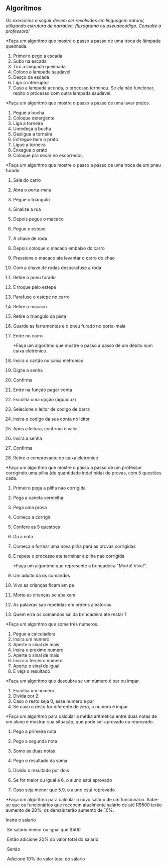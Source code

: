 ## Algoritmos

_Os exercícios a seguir devem ser resolvidos em linguagem natural, utilizando estrutura de narrativa, fluxograma ou pseudocódigo. Consulte a professora!_

*Faça um algoritmo que mostre o passo a passo de uma troca de lâmpada queimada.

1. Primeiro pego a escada
2. Subo na escada
3. Tiro a lampada queimada
4. Coloco a lampada saudavel
5. Desço da escada
6. Ligo o interruptor
7. Caso a lampada acenda, o processo terminou. Se ela não funcionar, repito o processo com outra lampada saudavel.

*Faça um algoritmo que mostre o passo a passo de uma lavar pratos.

1. Pegue a bucha
2. Coloque detergente
3. Liga a torneira
4. Umedeça a bucha
5. Desligue a torneira
6. Esfregue bem o prato
7. Ligue a torneira
8. Enxague o prato
9. Coloque pra secar no escorredor. 

*Faça um algoritmo que mostre o passo a passo de uma troca de um pneu furado

1. Saia do carro

2. Abra o porta-mala

3. Pegue o triangulo

4. Sinalize a rua

5. Depois pegue o macaco

6. Pegue o estepe 

7. A chave de roda

8. Depois coloque o macaco embaixo do carro

9. Pressione o macaco ate levantar o carro do chao

10. Com a chave de rodas desparafuse a roda

11. Retire o pneu furado 

12. E troque pelo estepe

13. Parafuse o estepe no carro

14. Retire o macaco 

15. Retire o triangulo da pista 

16. Guarde as ferramentas e o pneu furado no porta-mala

17. Entre no carro

    

    *Faça um algoritmo que mostre o passo a passo de um débito num caixa eletrônico.

  1. Insira o cartão no caixa eletronico
  2. Digite a senha
  3. Confirma
  4. Entre na função pagar conta
  5. Escolha uma opção (agua/luz)
  6. Selecione o leitor de codigo de barra
  7. Insira o codigo da sua conta no leitor
  8. Apos a leitura, confirma o valor
  9. Insira a senha
  10. Confirma
  11. Retire o comprovante do caixa eletronico

*Faça um algoritmo que mostre o passo a passo de um professor corrigindo uma pilha (de quantidade indefinida) de provas, com 5 questões cada.

1. Primeiro pega a pilha nao corrigida

2. Pega a caneta vermelha

3. Pega uma prova 

4. Começa a corrigir

5. Confere as 5 questoes

6. Da a nota

7. Começa a formar uma nova pilha para as provas corrigidas

8. E repete o processo ate terminar a pilha nao corrigida

   

   *Faça um algoritmo que represente a brincadeira "Morto! Vivo!".

1. Um adulto da os comandos
2. Vivo as crianças ficam em pe
3. Morto as crianças se abaixam
4. As palavras sao repetidas em ordens aleatorias
5. Quem erra os comandos sai da brincadeira ate restar 1

*Faça um algoritmo que some três números.

1. Pegue a calculadora
2. Insira um numero
3. Aperte o sinal de mais
4. Insira o proximo numero
5. Aperte o sinal de mais
6. Insira o terceiro numero
7. Aperte o sinal de igual
8. E veja o resultado

*Faça um algoritmo que descubra se um número é par ou ímpar.

1. Escolha um numero 
2. Divida por 2
3. Caso o resto seja 0, esse numero é par
4. Se caso o resto for diferente de zero, o numero é impar

*Faça um algoritmo para calcular a média aritmética entre duas notas de um aluno e mostrar sua situação, que pode ser aprovado ou reprovado.

1. Pego a primeira nota

2. Pego a segunda nota

3. Somo as duas notas

4. Pego o resultado da soma

5. Divido o resultado por dois

6. Se for maior ou igual a 6, o aluno está aprovado

7. Caso seja menor que 5.9, o aluno está reprovado

   

*Faça um algoritmo para calcular o novo salário de um funcionário. Sabe-se que os funcionários que recebem atualmente salário de até R$500 terão aumento de 20%; os demais terão aumento de 10%.

 Insira o salario

​	Se salario menor ou igual que $500

​		Então adicione 20% do valor total do salario 

​	Senão

​		Adicione 10% do valor total do salario